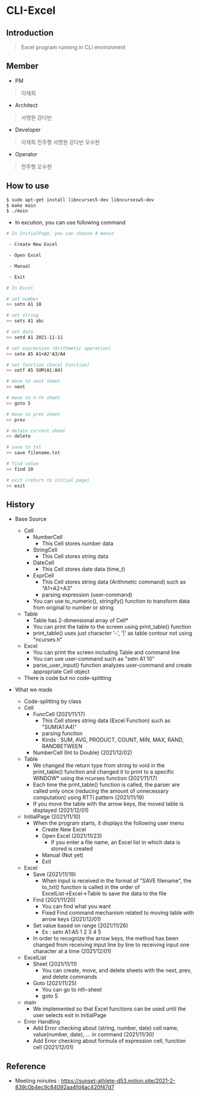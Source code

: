 # CLI-Excel

## Introduction
> Excel program running in CLI environment

## Member
* PM
> 이재희

* Architect
> 서명원 강다빈

* Developer
> 이재희 전주형 서명원 강다빈 오수현

* Operator
> 전주형 오수현

## How to use

```bash
$ sudo apt-get install libncurses5-dev libncursesw5-dev
$ make main
$ ./main
```

* In excution, you can use following command
```bash
# In InitialPage, you can choose 4 menus

 - Create New Excel

 - Open Excel

 - Manual

 - Exit
```
```bash
# In Excel

# set number
>> setn A1 10

# set string
>> sets A1 abc

# set date
>> setd A1 2021-11-11

# set expression (Arithmetic operation)
>> sete A5 A1+A2*A3/A4

# set function (Excel Function)
>> setf A5 SUM(A1:A4)

# move to next sheet
>> next

# move to n-th sheet
>> goto 5

# move to prev sheet
>> prev

# delete current sheet
>> delete

# save to txt
>> save filename.txt

# find value
>> find 10

# exit (return to initial page)
>> exit
```

## History
- Base Source
    - Cell
        - NumberCell
            - This Cell stores number data
        - StringCell
            - This Cell stores string data
        - DateCell
            - This Cell stores date data (time_t)
        - ExprCell
            - This Cell stores string data (Arithmetic command) such as "A1+A2+A3"
            - parsing expression (user-command)
        - You can use to_numeric(), stringify() function to transform data from original to number or string
    - Table
        - Table has 2-dimensional array of Cell*
        - You can print the table to the screen using print_table() function
        - print_table() uses just character '-', '|' as table contour not using "ncurses.h"
    - Excel
        - You can print the screen including Table and command line
        - You can use user-command such as "setn A1 10"
        - parse_user_input() function analyzes user-command and create appropriate Cell object
    - There is code but no code-splitting

- What we made
    - Code-splitting by class
    - Cell
        - FuncCell (2021/11/17)
            - This Cell stores string data (Excel Function) such as "SUM(A1:A4)"
            - parsing function
            - Kinds : SUM, AVG, PRODUCT, COUNT, MIN, MAX, RAND, RANDBETWEEN
        - NumberCell (Int to Double) (2021/12/02)
    - Table
        - We changed the return type from string to void in the print_table() function and changed it to print to a specific WINDOW* using the ncurses function (2021/11/17)
        - Each time the print_table() function is called, the parser are called only once (reducing the amount of unnecessary computation) using RTTI pattern (2021/11/19)
        - If you move the table with the arrow keys, the moved table is displayed (2021/12/01)
    - InitialPage (2021/11/10)
        - When the program starts, it displays the following user menu
            - Create New Excel
            - Open Excel (2021/11/23)
                - If you enter a file name, an Excel list in which data is stored is created
            - Manual (Not yet)
            - Exit
    - Excel
        - Save (2021/11/19)
            - When input is received in the format of "SAVE filename", the to_txt() function is called in the order of ExcelList→Excel→Table to save the data to the file
        - Find (2021/11/20)
            - You can find what you want
            - Fixed Find command mechanism related to moving table with arrow keys (2021/12/01)
        - Set value based on range (2021/11/26)
            - Ex : setn A1:A5 1 2 3 4 5
        - In order to recognize the arrow keys, the method has been changed from receiving input line by line to receiving input one character at a time (2021/12/01)
    - ExcelList
        - Sheet (2021/11/11)
            - You can create, move, and delete sheets with the next, prev, and delete commands
        - Goto (2021/11/25)
            - You can go to nth-sheet
            - goto 5
    - main
        - We implemented so that Excel functions can be used until the user selects exit in InitialPage
    - Error Handling
        - Add Error checking about (string, number, date) cell name, value(number, date), ... in command (2021/11/30)
        - Add Error checking about formula of expression cell, function cell (2021/12/01)

## Reference
- Meeting minutes : https://sunset-athlete-d53.notion.site/2021-2-839c0b4ec9c84092aa4fd4ac420f47d7
